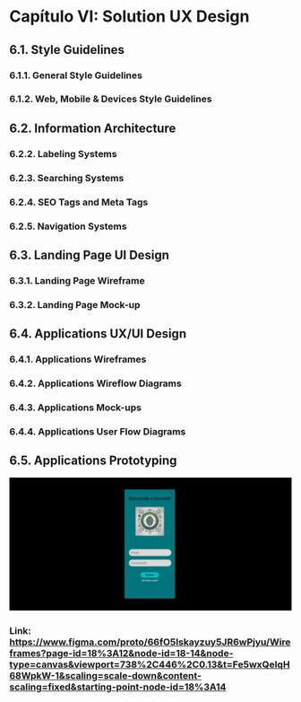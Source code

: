 # Capítulo VI: Solution UX Design

## 6.1. Style Guidelines

### 6.1.1. General Style Guidelines

### 6.1.2. Web, Mobile & Devices Style Guidelines

## 6.2. Information Architecture

### 6.2.2. Labeling Systems

### 6.2.3. Searching Systems

### 6.2.4. SEO Tags and Meta Tags

### 6.2.5. Navigation Systems

## 6.3. Landing Page UI Design

### 6.3.1. Landing Page Wireframe

### 6.3.2. Landing Page Mock-up

## 6.4. Applications UX/UI Design

### 6.4.1. Applications Wireframes

### 6.4.2. Applications Wireflow Diagrams

### 6.4.3. Applications Mock-ups

### 6.4.4. Applications User Flow Diagrams

## 6.5. Applications Prototyping

![](./assets/6.5.ApplicationsPrototyping/Prototyping.png)

### Link: https://www.figma.com/proto/66fO5Iskayzuy5JR6wPjyu/Wireframes?page-id=18%3A12&node-id=18-14&node-type=canvas&viewport=738%2C446%2C0.13&t=Fe5wxQeIqH68WpkW-1&scaling=scale-down&content-scaling=fixed&starting-point-node-id=18%3A14 
